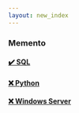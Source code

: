 ```yaml
---
layout: new_index
---
```


### Memento
#### [✔️ SQL](pages/memento-sql.md)
#### [❌ Python](pages/memento-python.md)
#### [❌ Windows Server](pages/memento-windowsServer.md)
